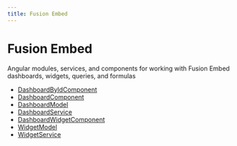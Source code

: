 ```yaml
---
title: Fusion Embed
---
```


# Fusion Embed

Angular modules, services, and components for working with Fusion Embed dashboards, widgets, queries, and formulas

- [DashboardByIdComponent](class.DashboardByIdComponent.md) <Badge type="fusionEmbed" text="Fusion Embed" /> <Badge type="alpha" text="Alpha" />
- [DashboardComponent](class.DashboardComponent.md) <Badge type="fusionEmbed" text="Fusion Embed" /> <Badge type="alpha" text="Alpha" />
- [DashboardModel](class.DashboardModel.md) <Badge type="fusionEmbed" text="Fusion Embed" />
- [DashboardService](class.DashboardService.md) <Badge type="fusionEmbed" text="Fusion Embed" />
- [DashboardWidgetComponent](class.DashboardWidgetComponent.md) <Badge type="fusionEmbed" text="Fusion Embed" />
- [WidgetModel](class.WidgetModel.md) <Badge type="fusionEmbed" text="Fusion Embed" />
- [WidgetService](class.WidgetService.md) <Badge type="fusionEmbed" text="Fusion Embed" />
